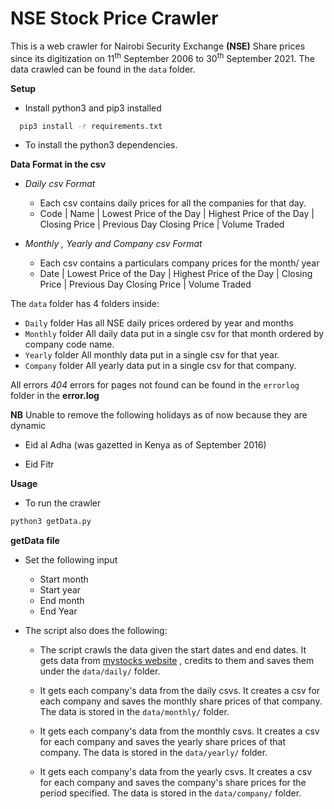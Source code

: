 
# NSE Stock Price Crawler

This is a web crawler for Nairobi Security Exchange **(NSE)** Share prices since its digitization on 11<sup>th</sup> September 2006 to 30<sup>th</sup> September 2021.
The data crawled can be found in the `data` folder.

**Setup**

- Install python3 and pip3 installed
 ```sh
   pip3 install -r requirements.txt
  ``` 
  - To install the python3 dependencies.


**Data Format in the csv**

* *Daily csv Format*
    * Each csv contains daily prices for all the companies for that day.
    * Code | Name | Lowest Price of the Day | Highest Price of the Day | Closing Price | Previous Day Closing Price | Volume Traded

* *Monthly , Yearly and Company csv Format*
    * Each csv contains a particulars company prices for the month/ year
   * Date | Lowest Price of the Day | Highest Price of the Day | Closing Price | Previous Day Closing Price | Volume Traded

The `data` folder has 4 folders inside:
* `Daily` folder
Has all NSE daily prices ordered by year and months
* `Monthly` folder
All daily data put in a single csv for that month ordered by company code name.
* `Yearly` folder
All monthly data put in a single csv for that year.
* `Company` folder
All yearly data put in a single csv for that company.


All errors *404* errors for pages not found can be found in the `errorlog` folder in the **error.log**

**NB** Unable to remove the following holidays as of now because they are dynamic
 - Eid al Adha (was gazetted in Kenya as of September 2016)
 
 - Eid Fitr 
 
 
**Usage**

- To run the crawler
``` sh 
python3 getData.py
```


**getData file**

- Set the following input
    - Start month
    - Start year
    - End month
    - End Year 

- The script also does the following:

    - The script crawls the data given the start dates and end dates.
                It gets data from [mystocks website](https://live.mystocks.co.ke/) , credits to them and saves them under the `data/daily/` folder.
                
    - It gets each company's data from the daily csvs. It creates a csv for each company and saves the monthly share prices of that company. The data is stored in the `data/monthly/` folder.
                  
    - It gets each company's data from the monthly csvs. It creates a csv for each company and saves the yearly share prices of that company. The data is stored in the `data/yearly/` folder.
                  
    - It gets each company's data from the yearly csvs. It creates a csv for each company and saves the company's share prices for the period specified. The data is stored in the `data/company/` folder.


